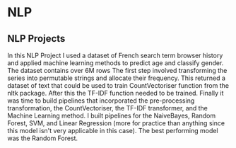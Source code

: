 # NLP
## NLP Projects
In this NLP Project I used a dataset of French search term browser history and applied machine learning methods to predict age 
and classify gender. The dataset contains over 6M rows
The first step involved transforming the series into permutable strings and allocate their frequency. This returned a dataset 
of text that could be used to train CountVectoriser function from the nltk package. After this the TF-IDF function needed to be
trained. Finally it was time to build pipelines that incorporated the pre-processing transformation, the CountVectoriser,
the TF-IDF transformer, and the Machine Learning method. I built pipelines for the NaiveBayes, Random Forest, SVM, 
and Linear Regression (more for practice than anything since this model isn't very applicable in this case). The best performing
model was the Random Forest. 
